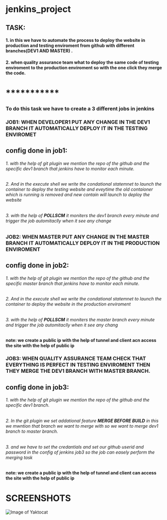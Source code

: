 # jenkins_project
## TASK:
#### 1. in this we have to automate the process to deploy the website in production and testing enviroment from github with different             branches(DEV1 AND MASTER) .
#### 2. when quality assurance team what to deploy the same code of testing enviroment to the production enviroment so with the one click         they merge the code.

# ***********
### **To do this task we have to create a 3 different jobs in jenkins** 
### **JOB1:** WHEN DEVELOPER1 PUT ANY CHANGE IN THE DEV1 BRANCH IT AUTOMATICALLY DEPLOY  IT IN THE TESTING ENVIROMET
##        config done in job1:
###### 1. with the help of git plugin we mention the repo of the github and the specific dev1 branch that jenkins have to monitor each                      minute.
######  2. And in the execute shell we write the condational statemnet to launch the container to deploy the testing website and         eveytime the old contaioner which is running is removed and new contain will launch to deploy the website
###### 3. with the help of **POLLSCM** it moniters the dev1 branch every minute and trigger the job automitaclly when it see any change  
                  
### **JOB2:**  WHEN MASTER PUT ANY CHANGE IN THE MASTER BRANCH IT AUTOMATICALLY DEPLOY IT IN THE PRODUCTION ENVIROMENT
##        config done in job2:
###### 1. with the help of git plugin we mention the repo of the github and the specific master branch that jenkins have to monitor each                      minute.
######  2. And in the execute shell we write the condational statemnet to launch the container to deploy the website in the production enviroment

###### 3. with the help of **POLLSCM** it moniters the master branch every minute and trigger the job automitaclly when it see any chang
**note: we create a public ip with the help of tunnel and client acn access the site with the help of public ip** 

### **JOB3:**  WHEN QUALITY ASSURANCE TEAM CHECK THAT EVERYTHING IS PERFECT IN TESTING ENVIROMENT THEN THEY MERGE THE DEV1 BRANCH WITH MASTER BRANCH.
##        config done in job3:
###### 1. with the help of git plugin we mention the repo of the github and the specific dev1 branch. 

######  2. In the git plugin we set addational feature **MERGE BEFORE BUILD** in this we mwntion that branch we want to merge with so we want to merge dev1 branch to master branch.

###### 3. and we have to set the credantials and set our github userid and password in the config of jenkins job3 so the job can easely perform the merging task 

**note: we create a public ip with the help of tunnel and client can access the site with the help of public ip**

# SCREENSHOTS
![Image of Yaktocat](https://octodex.github.com/images/yaktocat.png)

